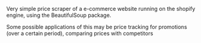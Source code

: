 Very simple price scraper of a e-commerce website running on the shopify engine, using the BeautifulSoup package.

Some possible applications of this may be price tracking for promotions (over a certain period), comparing prices with competitors
